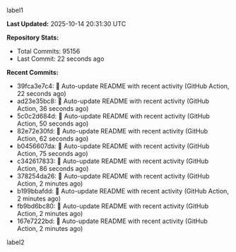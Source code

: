
label1 
<!-- ACTIVITY_START -->
**Last Updated:** 2025-10-14 20:31:30 UTC

**Repository Stats:**
- Total Commits: 95156
- Last Commit: 22 seconds ago

**Recent Commits:**
- 39fca3e7c4: 🤖 Auto-update README with recent activity (GitHub Action, 22 seconds ago)
- ad23e35bc8: 🤖 Auto-update README with recent activity (GitHub Action, 36 seconds ago)
- 5c0c2d684d: 🤖 Auto-update README with recent activity (GitHub Action, 50 seconds ago)
- 82e72e30fd: 🤖 Auto-update README with recent activity (GitHub Action, 62 seconds ago)
- b0456607da: 🤖 Auto-update README with recent activity (GitHub Action, 75 seconds ago)
- c342617833: 🤖 Auto-update README with recent activity (GitHub Action, 86 seconds ago)
- 378254da26: 🤖 Auto-update README with recent activity (GitHub Action, 2 minutes ago)
- b199bbafdd: 🤖 Auto-update README with recent activity (GitHub Action, 2 minutes ago)
- fb9bd6bc80: 🤖 Auto-update README with recent activity (GitHub Action, 2 minutes ago)
- 167e7222bd: 🤖 Auto-update README with recent activity (GitHub Action, 2 minutes ago)
<!-- ACTIVITY_END -->

label2
